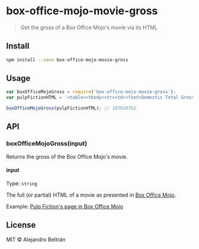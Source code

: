 # box-office-mojo-movie-gross

> Get the gross of a Box Office Mojo's movie via its HTML

## Install

```bash
npm install --save box-office-mojo-movie-gross
```

## Usage

```js
var boxOfficeMojoGross = require('box-office-mojo-movie-gross');
var pulpFictionHTML = '<table><tbody><tr><td><font>Domestic Total Gross: <b>$107,928,762</b></font></td></tr></tbody></table>';

boxOfficeMojoGross(pulpFictionHTML); // 107928762
```

## API

### boxOfficeMojoGross(input)

Returns the gross of the Box Office Mojo's movie.

#### input

Type: `string`

The full (or partial) HTML of a movie as presented in [Box Office Mojo](http://www.boxofficemojo.com/).

Example: [Pulp Fiction's page in Box Office Mojo](http://www.boxofficemojo.com/movies/?id=pulpfiction.htm)

## License

MIT © Alejandro Beltrán
